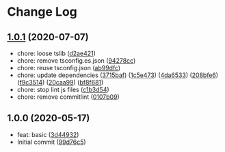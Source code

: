 # Change Log

## [1.0.1](https://github.com/plantain-00/badge-svg/compare/v1.0.0...v1.0.1) (2020-07-07)
  
* chore: loose tslib ([d2ae421](https://github.com/plantain-00/badge-svg/commit/d2ae421042c680c8c563c2f6789e031dbc6569ff))
* chore: remove tsconfig.es.json ([94278cc](https://github.com/plantain-00/badge-svg/commit/94278cc060a2a101ab5e31c216cd40763949f896))
* chore: reuse tsconfig.json ([ab99dfc](https://github.com/plantain-00/badge-svg/commit/ab99dfce42528890b7b61d75b6fa08985ecce69e))
* chore: update dependencies ([3715baf](https://github.com/plantain-00/badge-svg/commit/3715baf51a6169da8289db28ccee318d45677e04)) ([1c5e473](https://github.com/plantain-00/badge-svg/commit/1c5e473f6b700633b3eefecf38399be7c208c78c)) ([4da6533](https://github.com/plantain-00/badge-svg/commit/4da6533f4bb635fbcce9cdb01700ef3dd5aa9328)) ([208bfe6](https://github.com/plantain-00/badge-svg/commit/208bfe67d2b0f2b220eb61ce697f6711dddcf5fc)) ([f9c3514](https://github.com/plantain-00/badge-svg/commit/f9c3514ef9e15219e509be3e24e88450928b8664)) ([20caa99](https://github.com/plantain-00/badge-svg/commit/20caa998285842e4e4e3db5c69b199127a3eaf12)) ([bf8f681](https://github.com/plantain-00/badge-svg/commit/bf8f6818532a24c3eff8b1dad0957ca6d20b8b41))
* chore: stop lint js files ([c1b3d54](https://github.com/plantain-00/badge-svg/commit/c1b3d542b2208d6253d634529af96b7954260937))
* chore: remove commitlint ([0107b09](https://github.com/plantain-00/badge-svg/commit/0107b0983d9b0c1e8f2789b86a0c46cd0ff98930))

## 1.0.0 (2020-05-17)
  
* feat: basic ([3d44932](https://github.com/plantain-00/badge-svg/commit/3d449323f7e98194a40f88795fee597bf3897017))
* Initial commit ([99d76c5](https://github.com/plantain-00/badge-svg/commit/99d76c56dcb8665f87f90adee6e589bc102d4b0d))
